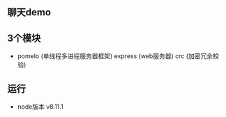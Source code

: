 ## 聊天demo

## 3个模块
*	pomelo   (单线程多进程服务器框架)
	express  (web服务器)
	crc      (加密冗余校验)

## 运行
*	node版本
v8.11.1

